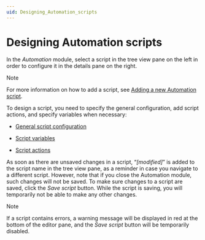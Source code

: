```yaml
---
uid: Designing_Automation_scripts
---
```


# Designing Automation scripts

In the *Automation* module, select a script in the tree view pane on the left in order to configure it in the details pane on the right.

> [!NOTE]
> For more information on how to add a script, see [Adding a new Automation script](Managing_Automation_scripts.md#adding-a-new-automation-script).

To design a script, you need to specify the general configuration, add script actions, and specify variables when necessary:

- [General script configuration](General_script_configuration.md)

- [Script variables](Script_variables.md)

- [Script actions](Script_actions.md)

As soon as there are unsaved changes in a script, “*\[modified\]*” is added to the script name in the tree view pane, as a reminder in case you navigate to a different script. However, note that if you close the Automation module, such changes will not be saved. To make sure changes to a script are saved, click the *Save script* button. While the script is saving, you will temporarily not be able to make any other changes.

> [!NOTE]
> If a script contains errors, a warning message will be displayed in red at the bottom of the editor pane, and the *Save script* button will be temporarily disabled.
>
